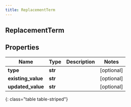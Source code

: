 ```yaml
---
title: ReplacementTerm
---
```

## ReplacementTerm

## Properties

|Name | Type | Description | Notes|
|------------ | ------------- | ------------- | -------------|
| **type** | **str** |  | [optional] |
| **existing_value** | **str** |  | [optional] |
| **updated_value** | **str** |  | [optional] |
{: class="table table-striped"}


